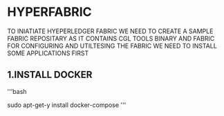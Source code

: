 # HYPERFABRIC
TO INIATIATE HYEPERLEDGER FABRIC WE NEED TO CREATE A SAMPLE FABRIC REPOSITARY AS IT CONTAINS CGL TOOLS BINARY AND FABRIC FOR CONFIGURING AND UTILTESING
THE FABRIC WE NEED TO INSTALL SOME APPLICATIONS FIRST
## 1.INSTALL DOCKER


'''bash

sudo apt-get-y install docker-compose
'''
